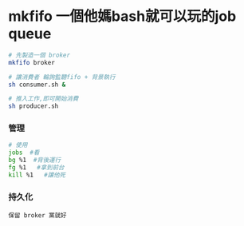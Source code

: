 # mkfifo 一個他媽bash就可以玩的job queue

```sh
# 先製造一個 broker
mkfifo broker

# 讓消費者 輪詢監聽fifo + 背景執行
sh consumer.sh &

# 推入工作,即可開始消費
sh producer.sh
```

### 管理
```sh
# 使用
jobs  #看
bg %1  #背後運行
fg %1   #拿到前台
kill %1   #讓他死
```

### 持久化
```
保留 broker 黨就好
```
